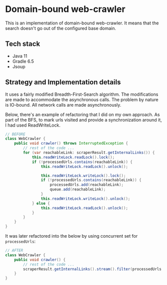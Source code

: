 # Domain-bound web-crawler

This is an implementation of domain-bound web-crawler.
It means that the search doesn't go out of the configured base domain.

## Tech stack
* Java 11
* Gradle 6.5
* Jsoup


## Strategy and Implementation details

It uses a fairly modified Breadth-First-Search algorithm. The modifications are made to
accommodate the asynchronous calls. The problem by nature is IO-bound. All network calls are made asynchronously.

Below, there's an example of refactoring that I did on my own approach. As part of the BFS, to mark
urls visited and provide a synchronization around it, I had used ReadWriteLock.

```java
// BEFORE
class WebCrawler {
    public void crawler() throws InterruptedException {
        // rest of the code ...
        for (var reachableLink: scraperResult.getInternalLinks()) {
            this.readWriteLock.readLock().lock();
            if (!processedUrls.contains(reachableLink)) {
                this.readWriteLock.readLock().unlock();

                this.readWriteLock.writeLock().lock();
                if (!processedUrls.contains(reachableLink)) {
                    processedUrls.add(reachableLink);
                    queue.add(reachableLink);
                }
                this.readWriteLock.writeLock().unlock();
            } else {
                this.readWriteLock.readLock().unlock();
            }
        }
    }
}
```

It was later refactored into the below by using concurrent set for `processedUrls`:

```java
// AFTER
class WebCrawler {
    public void crawler() {
        // rest of the code ...
        scraperResult.getInternalLinks().stream().filter(processedUrls::add).forEach(queue::add);
    }
}
```
